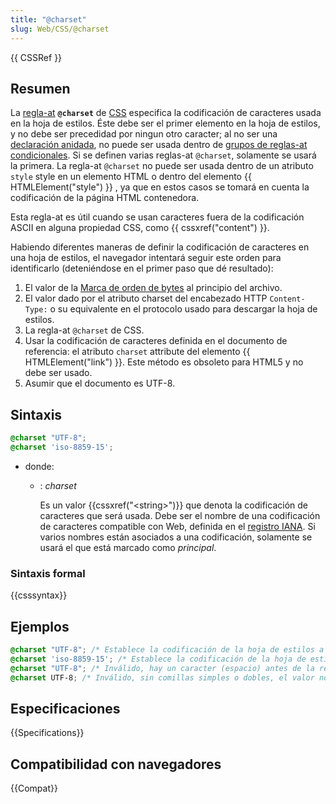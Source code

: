 ```yaml
---
title: "@charset"
slug: Web/CSS/@charset
---
```


{{ CSSRef }}

## Resumen

La [regla-at](/es/docs/Web/CSS/CSS_syntax/At-rule) **`@charset`** de [CSS](/es/docs/Web/CSS) especifica la codificación de caracteres usada en la hoja de estilos. Éste debe ser el primer elemento en la hoja de estilos, y no debe ser precedidad por ningun otro caracter; al no ser una [declaración anidada](/es/docs/Web/CSS/CSS_syntax/Syntax#nested_statements), no puede ser usada dentro de [grupos de reglas-at condicionales](/es/docs/Web/CSS/CSS_syntax/At-rule#conditional_group_rules). Si se definen varias reglas-at `@charset`, solamente se usará la primera. La regla-at `@charset` no puede ser usada dentro de un atributo `style` style en un elemento HTML o dentro del elemento {{ HTMLElement("style") }} , ya que en estos casos se tomará en cuenta la codificación de la página HTML contenedora.

Esta regla-at es útil cuando se usan caracteres fuera de la codificación ASCII en alguna propiedad CSS, como {{ cssxref("content") }}.

Habiendo diferentes maneras de definir la codificación de caracteres en una hoja de estilos, el navegador intentará seguir este orden para identificarlo (deteniéndose en el primer paso que dé resultado):

1. El valor de la [Marca de orden de bytes](https://es.wikipedia.org/wiki/Marca_de_orden_de_bytes) al principio del archivo.
2. El valor dado por el atributo charset del encabezado HTTP `Content-Type:` o su equivalente en el protocolo usado para descargar la hoja de estilos.
3. La regla-at `@charset` de CSS.
4. Usar la codificación de caracteres definida en el documento de referencia: el atributo `charset` attribute del elemento {{ HTMLElement("link") }}. Este método es obsoleto para HTML5 y no debe ser usado.
5. Asumir que el documento es UTF-8.

## Sintaxis

```css
@charset "UTF-8";
@charset 'iso-8859-15';
```

- donde:
  - : _charset_

    Es un valor {{cssxref("&lt;string&gt;")}} que denota la codificación de caracteres que será usada. Debe ser el nombre de una codificación de caracteres compatible con Web, definida en el [registro IANA](https://www.iana.org/assignments/character-sets). Si varios nombres están asociados a una codificación, solamente se usará el que está marcado como _principal_.

### Sintaxis formal

{{csssyntax}}

## Ejemplos

```css
@charset "UTF-8"; /* Establece la codificación de la hoja de estilos a Unicode UTF-8 */
@charset 'iso-8859-15'; /* Establece la codificación de la hoja de estilos a Latin-9 (idiomas de Europa Occidental, con símbolo de euro) */
@charset "UTF-8"; /* Inválido, hay un caracter (espacio) antes de la regla-at */
@charset UTF-8; /* Inválido, sin comillas simples o dobles, el valor no es una cadena {{cssxref("&lt;string&gt;")}} de CSS */
```

## Especificaciones

{{Specifications}}

## Compatibilidad con navegadores

{{Compat}}
